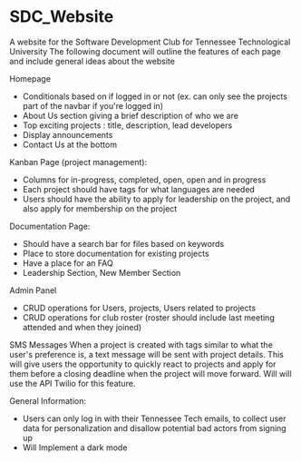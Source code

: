 # SDC_Website
 A website for the Software Development Club for Tennessee Technological University
 The following document will outline the features of each page and include general ideas about the website

Homepage 
 - Conditionals based on if logged in or not (ex. can only see the projects part of the navbar if you're logged in)
 - About Us section giving a brief description of who we are
 - Top exciting projects : title, description, lead developers
 - Display announcements
 - Contact Us at the bottom

Kanban Page (project management):
 - Columns for in-progress, completed, open, open and in progress
 - Each project should have tags for what languages are needed
 - Users should have the ability to apply for leadership on the project, and also apply for membership on the project

Documentation Page:
 - Should have a search bar for files based on keywords
 - Place to store documentation for existing projects
 - Have a place for an FAQ
 - Leadership Section, New Member Section

Admin Panel
 - CRUD operations for Users, projects, Users related to projects
 - CRUD operations for club roster (roster should include last meeting attended and when they joined)

SMS Messages
 When a project is created with tags similar to what the user's preference is, a text message will be sent with project details.
 This will give users the opportunity to quickly react to projects and apply for them before a closing deadline when the project will move forward.
 Will will use the API Twilio for this feature.

General Information:
 - Users can only log in with their Tennessee Tech emails, to collect user data for personalization and disallow potential bad actors from signing up
 - Will Implement a dark mode